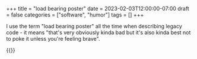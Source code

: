 +++
title = "load bearing poster"
date = 2023-02-03T12:00:00-07:00
draft = false
categories = ["software", "humor"]
tags = []
+++

I use the term "load bearing poster" all the time when describing legacy code - it means "that's very obviously kinda bad but it's also kinda best not to poke it unless you're feeling brave".

{{<youtube QRVExJZKIT8>}}